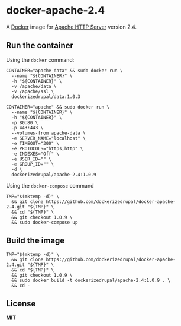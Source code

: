 # docker-apache-2.4

A [Docker](https://docker.com/) image for [Apache HTTP Server](http://httpd.apache.org/) version 2.4.

## Run the container

Using the `docker` command:

    CONTAINER="apache-data" && sudo docker run \
      --name "${CONTAINER}" \
      -h "${CONTAINER}" \
      -v /apache/data \
      -v /apache/ssl \
      dockerizedrupal/data:1.0.3

    CONTAINER="apache" && sudo docker run \
      --name "${CONTAINER}" \
      -h "${CONTAINER}" \
      -p 80:80 \
      -p 443:443 \
      --volumes-from apache-data \
      -e SERVER_NAME="localhost" \
      -e TIMEOUT="300" \
      -e PROTOCOLS="https,http" \
      -e INDEXES="Off" \
      -e USER_ID="" \
      -e GROUP_ID="" \
      -d \
      dockerizedrupal/apache-2.4:1.0.9

Using the `docker-compose` command

    TMP="$(mktemp -d)" \
      && git clone https://github.com/dockerizedrupal/docker-apache-2.4.git "${TMP}" \
      && cd "${TMP}" \
      && git checkout 1.0.9 \
      && sudo docker-compose up

## Build the image

    TMP="$(mktemp -d)" \
      && git clone https://github.com/dockerizedrupal/docker-apache-2.4.git "${TMP}" \
      && cd "${TMP}" \
      && git checkout 1.0.9 \
      && sudo docker build -t dockerizedrupal/apache-2.4:1.0.9 . \
      && cd -

## License

**MIT**
